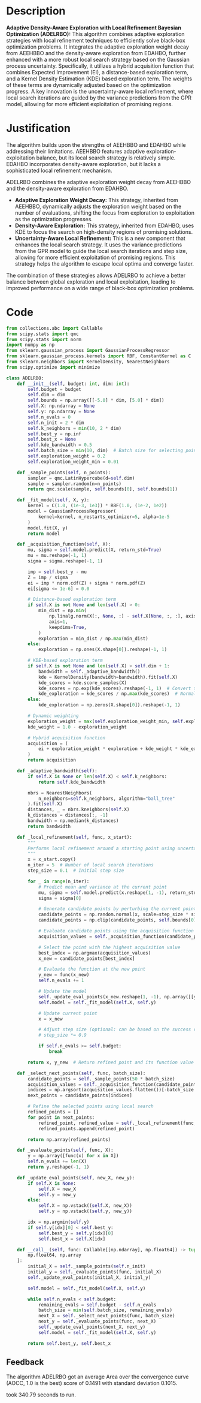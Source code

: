 # Description
**Adaptive Density-Aware Exploration with Local Refinement Bayesian Optimization (ADELRBO):** This algorithm combines adaptive exploration strategies with local refinement techniques to efficiently solve black-box optimization problems. It integrates the adaptive exploration weight decay from AEEHBBO and the density-aware exploration from EDAHBO, further enhanced with a more robust local search strategy based on the Gaussian process uncertainty. Specifically, it utilizes a hybrid acquisition function that combines Expected Improvement (EI), a distance-based exploration term, and a Kernel Density Estimation (KDE) based exploration term. The weights of these terms are dynamically adjusted based on the optimization progress. A key innovation is the uncertainty-aware local refinement, where local search iterations are guided by the variance predictions from the GPR model, allowing for more efficient exploitation of promising regions.

# Justification
The algorithm builds upon the strengths of AEEHBBO and EDAHBO while addressing their limitations. AEEHBBO features adaptive exploration-exploitation balance, but its local search strategy is relatively simple. EDAHBO incorporates density-aware exploration, but it lacks a sophisticated local refinement mechanism.

ADELRBO combines the adaptive exploration weight decay from AEEHBBO and the density-aware exploration from EDAHBO.
- **Adaptive Exploration Weight Decay:** This strategy, inherited from AEEHBBO, dynamically adjusts the exploration weight based on the number of evaluations, shifting the focus from exploration to exploitation as the optimization progresses.
- **Density-Aware Exploration:** This strategy, inherited from EDAHBO, uses KDE to focus the search on high-density regions of promising solutions.
- **Uncertainty-Aware Local Refinement:** This is a new component that enhances the local search strategy. It uses the variance predictions from the GPR model to guide the local search iterations and step size, allowing for more efficient exploitation of promising regions. This strategy helps the algorithm to escape local optima and converge faster.

The combination of these strategies allows ADELRBO to achieve a better balance between global exploration and local exploitation, leading to improved performance on a wide range of black-box optimization problems.

# Code
```python
from collections.abc import Callable
from scipy.stats import qmc
from scipy.stats import norm
import numpy as np
from sklearn.gaussian_process import GaussianProcessRegressor
from sklearn.gaussian_process.kernels import RBF, ConstantKernel as C
from sklearn.neighbors import KernelDensity, NearestNeighbors
from scipy.optimize import minimize

class ADELRBO:
    def __init__(self, budget: int, dim: int):
        self.budget = budget
        self.dim = dim
        self.bounds = np.array([[-5.0] * dim, [5.0] * dim])
        self.X: np.ndarray = None
        self.y: np.ndarray = None
        self.n_evals = 0
        self.n_init = 2 * dim
        self.k_neighbors = min(10, 2 * dim)
        self.best_y = np.inf
        self.best_x = None
        self.kde_bandwidth = 0.5
        self.batch_size = min(10, dim)  # Batch size for selecting points
        self.exploration_weight = 0.2
        self.exploration_weight_min = 0.01

    def _sample_points(self, n_points):
        sampler = qmc.LatinHypercube(d=self.dim)
        sample = sampler.random(n=n_points)
        return qmc.scale(sample, self.bounds[0], self.bounds[1])

    def _fit_model(self, X, y):
        kernel = C(1.0, (1e-3, 1e3)) * RBF(1.0, (1e-2, 1e2))
        model = GaussianProcessRegressor(
            kernel=kernel, n_restarts_optimizer=5, alpha=1e-5
        )
        model.fit(X, y)
        return model

    def _acquisition_function(self, X):
        mu, sigma = self.model.predict(X, return_std=True)
        mu = mu.reshape(-1, 1)
        sigma = sigma.reshape(-1, 1)

        imp = self.best_y - mu
        Z = imp / sigma
        ei = imp * norm.cdf(Z) + sigma * norm.pdf(Z)
        ei[sigma <= 1e-6] = 0.0

        # Distance-based exploration term
        if self.X is not None and len(self.X) > 0:
            min_dist = np.min(
                np.linalg.norm(X[:, None, :] - self.X[None, :, :], axis=2),
                axis=1,
                keepdims=True,
            )
            exploration = min_dist / np.max(min_dist)
        else:
            exploration = np.ones(X.shape[0]).reshape(-1, 1)

        # KDE-based exploration term
        if self.X is not None and len(self.X) > self.dim + 1:
            bandwidth = self._adaptive_bandwidth()
            kde = KernelDensity(bandwidth=bandwidth).fit(self.X)
            kde_scores = kde.score_samples(X)
            kde_scores = np.exp(kde_scores).reshape(-1, 1)  # Convert to density
            kde_exploration = kde_scores / np.max(kde_scores)  # Normalize
        else:
            kde_exploration = np.zeros(X.shape[0]).reshape(-1, 1)

        # Dynamic weighting
        exploration_weight = max(self.exploration_weight_min, self.exploration_weight * (1 - self.n_evals / self.budget))
        kde_weight = 1.0 - exploration_weight

        # Hybrid acquisition function
        acquisition = (
            ei + exploration_weight * exploration + kde_weight * kde_exploration
        )
        return acquisition

    def _adaptive_bandwidth(self):
        if self.X is None or len(self.X) < self.k_neighbors:
            return self.kde_bandwidth

        nbrs = NearestNeighbors(
            n_neighbors=self.k_neighbors, algorithm="ball_tree"
        ).fit(self.X)
        distances, _ = nbrs.kneighbors(self.X)
        k_distances = distances[:, -1]
        bandwidth = np.median(k_distances)
        return bandwidth

    def _local_refinement(self, func, x_start):
        """
        Performs local refinement around a starting point using uncertainty-aware steps.
        """
        x = x_start.copy()
        n_iter = 5  # Number of local search iterations
        step_size = 0.1  # Initial step size

        for _ in range(n_iter):
            # Predict mean and variance at the current point
            mu, sigma = self.model.predict(x.reshape(1, -1), return_std=True)
            sigma = sigma[0]

            # Generate candidate points by perturbing the current point
            candidate_points = np.random.normal(x, scale=step_size * sigma, size=(50, self.dim))
            candidate_points = np.clip(candidate_points, self.bounds[0], self.bounds[1])

            # Evaluate candidate points using the acquisition function
            acquisition_values = self._acquisition_function(candidate_points)

            # Select the point with the highest acquisition value
            best_index = np.argmax(acquisition_values)
            x_new = candidate_points[best_index]

            # Evaluate the function at the new point
            y_new = func(x_new)
            self.n_evals += 1

            # Update the model
            self._update_eval_points(x_new.reshape(1, -1), np.array([[y_new]]))
            self.model = self._fit_model(self.X, self.y)

            # Update current point
            x = x_new

            # Adjust step size (optional: can be based on the success rate of the local search)
            # step_size *= 0.9

            if self.n_evals >= self.budget:
                break

        return x, y_new  # Return refined point and its function value

    def _select_next_points(self, func, batch_size):
        candidate_points = self._sample_points(50 * batch_size)
        acquisition_values = self._acquisition_function(candidate_points)
        indices = np.argsort(acquisition_values.flatten())[-batch_size:]
        next_points = candidate_points[indices]

        # Refine the selected points using local search
        refined_points = []
        for point in next_points:
            refined_point, refined_value = self._local_refinement(func, point)
            refined_points.append(refined_point)

        return np.array(refined_points)

    def _evaluate_points(self, func, X):
        y = np.array([func(x) for x in X])
        self.n_evals += len(X)
        return y.reshape(-1, 1)

    def _update_eval_points(self, new_X, new_y):
        if self.X is None:
            self.X = new_X
            self.y = new_y
        else:
            self.X = np.vstack((self.X, new_X))
            self.y = np.vstack((self.y, new_y))

        idx = np.argmin(self.y)
        if self.y[idx][0] < self.best_y:
            self.best_y = self.y[idx][0]
            self.best_x = self.X[idx]

    def __call__(self, func: Callable[[np.ndarray], np.float64]) -> tuple[
        np.float64, np.array
    ]:
        initial_X = self._sample_points(self.n_init)
        initial_y = self._evaluate_points(func, initial_X)
        self._update_eval_points(initial_X, initial_y)

        self.model = self._fit_model(self.X, self.y)

        while self.n_evals < self.budget:
            remaining_evals = self.budget - self.n_evals
            batch_size = min(self.batch_size, remaining_evals)
            next_X = self._select_next_points(func, batch_size)
            next_y = self._evaluate_points(func, next_X)
            self._update_eval_points(next_X, next_y)
            self.model = self._fit_model(self.X, self.y)

        return self.best_y, self.best_x
```
## Feedback
 The algorithm ADELRBO got an average Area over the convergence curve (AOCC, 1.0 is the best) score of 0.1491 with standard deviation 0.1015.

took 340.79 seconds to run.